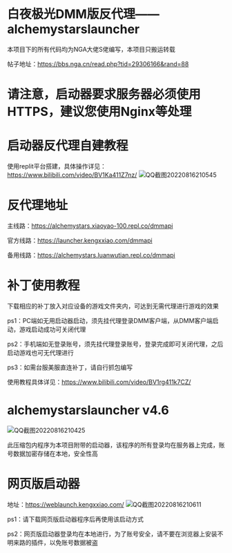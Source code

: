 # 白夜极光DMM版反代理——alchemystarslauncher
本项目下的所有代码均为NGA大佬S佬编写，本项目只搬运转载

帖子地址：https://bbs.nga.cn/read.php?tid=29306166&rand=88

# 请注意，启动器要求服务器必须使用HTTPS，建议您使用Nginx等处理

# 启动器反代理自建教程
使用replit平台搭建，具体操作详见：https://www.bilibili.com/video/BV1Ka411Z7nz/
![QQ截图20220816210545](https://user-images.githubusercontent.com/103258286/184889127-bc4ee8cb-323f-4159-b00e-3ea82fe78403.png)

# 反代理地址
主线路：https://alchemystars.xiaoyao-100.repl.co/dmmapi

官方线路：https://launcher.kengxxiao.com/dmmapi

备用线路：https://alchemystars.luanwutian.repl.co/dmmapi

# 补丁使用教程
下载相应的补丁放入对应设备的游戏文件夹内，可达到无需代理进行游戏的效果

ps1：PC端如无用启动器启动，须先挂代理登录DMM客户端，从DMM客户端启动，游戏启动成功可关闭代理

ps2：手机端如无登录账号，须先挂代理登录账号，登录完成即可关闭代理，之后启动游戏也可无代理进行

ps3：如需台服美服直连补丁，请自行抓包编写

使用教程具体详见：https://www.bilibili.com/video/BV1rg411k7CZ/

# alchemystarslauncher v4.6
![QQ截图20220816210425](https://user-images.githubusercontent.com/103258286/184888863-605c4e42-74e7-48e9-b0d0-40640f792488.png)

此压缩包内程序为本项目附带的启动器，该程序的所有登录均在服务器上完成，账号数据加密存储在本地，安全性高


# 网页版启动器

地址：https://weblaunch.kengxxiao.com/
![QQ截图20220816210611](https://user-images.githubusercontent.com/103258286/184889187-fcfaa828-842e-4e77-a964-2d434329876b.png)

ps1：请下载网页版启动器程序后再使用该启动方式

ps2：网页版启动器登录均在本地进行，为了账号安全，请不要在浏览器上安装不明来路的插件，以免账号数据被盗
